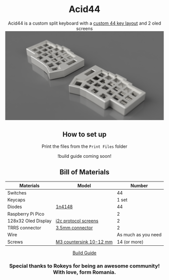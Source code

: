 <div align="center">

# Acid44 
Acid44 is a custom split keyboard with a [custom 44 key layout](http://www.keyboard-layout-editor.com/##@_name=Acid44&author=IstratieStefan&switchMount=cherry&switchBrand=gateron&plate:true%3B&@_y:0.8&x:3&a:7&f:5%3B&=%3B&@_y:-0.9600000000000001&x:10%3B&=%3B&@_y:-0.7799999999999998&x:2%3B&=&_x:1%3B&=%3B&@_y:-0.96&x:9%3B&=&_x:1%3B&=%3B&@_y:-0.8999999999999999&x:5%3B&=%3B&@_y:-0.9600000000000002&x:8%3B&=%3B&@_y:-0.9100000000000001&x:1%3B&=%3B&@_y:-0.97%3B&=%3B&@_y:-0.9900000000000002&x:12%3B&=%3B&@_y:-0.9700000000000002&x:13%3B&=%3B&@_y:-0.5999999999999999&x:3%3B&=%3B&@_y:-0.9599999999999997&x:10%3B&=%3B&@_y:-0.7799999999999998&x:2%3B&=&_x:1%3B&=%3B&@_y:-0.96&x:9%3B&=&_x:1%3B&=%3B&@_y:-0.8999999999999999&x:5%3B&=%3B&@_y:-0.96&x:8%3B&=%3B&@_y:-0.9100000000000001&x:1%3B&=%3B&@_y:-0.98%3B&=%3B&@_y:-0.98&x:12%3B&=%3B&@_y:-0.98&x:13%3B&=%3B&@_y:-0.5900000000000003&x:3%3B&=%3B&@_y:-0.96&x:10%3B&=%3B&@_y:-0.7799999999999998&x:2%3B&=&_x:1%3B&=%3B&@_y:-0.9600000000000004&x:9%3B&=&_x:1%3B&=%3B&@_y:-0.899999999999999&x:5%3B&=%3B&@_y:-0.9600000000000009&x:8%3B&=%3B&@_y:-0.9100000000000001&x:1%3B&=%3B&@_y:-0.9700000000000002%3B&=%3B&@_y:-0.9899999999999993&x:12%3B&=%3B&@_y:-0.9700000000000002&x:13%3B&=%3B&@_y:-0.3100000000000005&x:2.07&w:1.25%3B&=&_x:7.369999999999999&w:1.25%3B&=%3B&@_r:2&y:-1.1199999999999997&x:3.49&w:1.25%3B&=%3B&@_r:9&y:-1.6200000000000006&x:5.3%3B&=%3B&@_r:65&rx:6.5&ry:4.8&y:-1.5499999999999998&x:0.04999999999999982&w:1.25%3B&=%3B&@_r:-65&y:-0.1299999999999999&x:-0.8600000000000003&w:1.25%3B&=%3B&@_r:-9&rx:0&ry:0&y:5.58&x:7.5%3B&=%3B&@_r:-2&y:-2.1100000000000003&x:9.25&w:1.25%3B&=) and 2 oled screens
![render](https://github.com/IstratieStefan/Acid44/blob/main/Renders/45degree.PNG)

## How to set up 

Print the files from the `Print Files` folder

!build guide coming soon!
## Bill of Materials
|Materials|Model|Number|
|---------|-----|------|
|Switches| |44|
|Keycaps| |1 set|
|Diodes|[1n4148](https://www.amazon.com/McIgIcM-1n4148-switching-Standard-Through/dp/B06XB1R2NK/ref=sr_1_3?keywords=1n4148&qid=1673643431&sr=8-3)|44|
|Raspberry Pi Pico| |2|
|128x32 Oled Display|[i2c protocol screens](https://www.amazon.com/MakerFocus-Display-SSD1306-3-3V-5V-Arduino/dp/B079BN2J8V)| 2|
|TRRS connector|[3.5mm connector](https://www.sparkfun.com/products/11570)|2|
|Wire|  | As much as you need|
|Screws|[M3 countersink 10-12 mm](https://www.amazon.com/binifiMux-360pcs-Countersunk-Phillips-Machine/dp/B08N5XDHMW/ref=sr_1_3?crid=2PYPUDT2PTZOA&keywords=m3+countersunk+screws&qid=1673643479&sprefix=m3+countersunk+screws%2Caps%2C199&sr=8-3)|14 (or more)|

[Build Guide](https://github.com/IstratieStefan/Acid44/wiki)
### Special thanks to Rokeys for being an awesome community! With love, form Romania.
</div>
